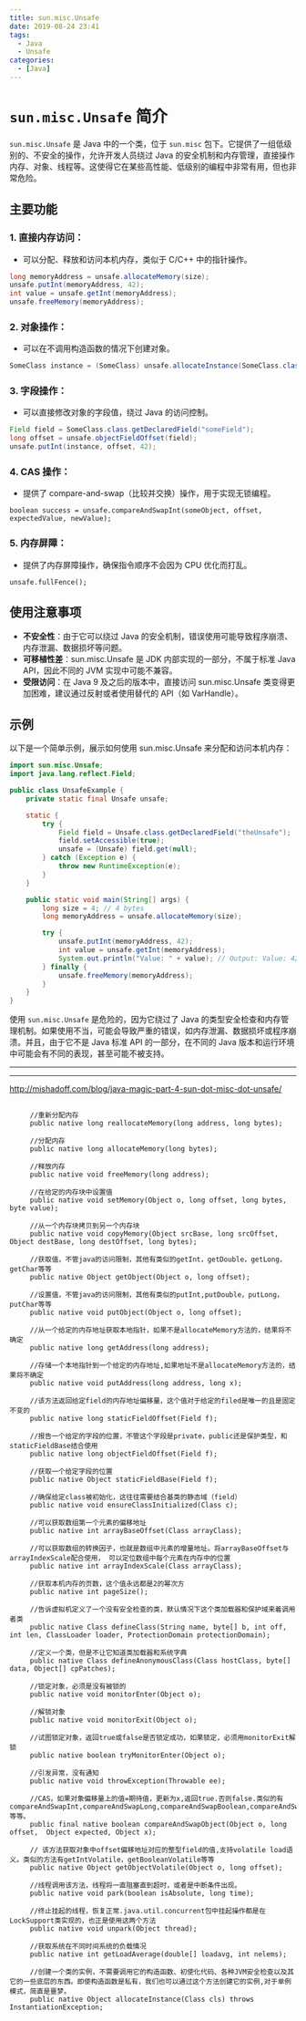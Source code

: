 ```yaml
---
title: sun.misc.Unsafe
date: 2019-08-24 23:41
tags: 
  - Java
  - Unsafe
categories:
  - [Java]
---
```




# `sun.misc.Unsafe` 简介

`sun.misc.Unsafe` 是 Java 中的一个类，位于 `sun.misc` 包下。它提供了一组低级别的、不安全的操作，允许开发人员绕过 Java 的安全机制和内存管理，直接操作内存、对象、线程等。这使得它在某些高性能、低级别的编程中非常有用，但也非常危险。

## 主要功能

### 1. 直接内存访问：
- 可以分配、释放和访问本机内存，类似于 C/C++ 中的指针操作。
```java
long memoryAddress = unsafe.allocateMemory(size);
unsafe.putInt(memoryAddress, 42);
int value = unsafe.getInt(memoryAddress);
unsafe.freeMemory(memoryAddress);
```

### 2. 对象操作：
- 可以在不调用构造函数的情况下创建对象。
```java
SomeClass instance = (SomeClass) unsafe.allocateInstance(SomeClass.class);

```

### 3. 字段操作：
- 可以直接修改对象的字段值，绕过 Java 的访问控制。
```java
Field field = SomeClass.class.getDeclaredField("someField");
long offset = unsafe.objectFieldOffset(field);
unsafe.putInt(instance, offset, 42);

```
### 4. CAS 操作：
- 提供了 compare-and-swap（比较并交换）操作，用于实现无锁编程。
```
boolean success = unsafe.compareAndSwapInt(someObject, offset, expectedValue, newValue);

```
### 5. 内存屏障：
- 提供了内存屏障操作，确保指令顺序不会因为 CPU 优化而打乱。
```
unsafe.fullFence();

```

## 使用注意事项

- **不安全性**：由于它可以绕过 Java 的安全机制，错误使用可能导致程序崩溃、内存泄漏、数据损坏等问题。
- **可移植性差**：sun.misc.Unsafe 是 JDK 内部实现的一部分，不属于标准 Java API，因此不同的 JVM 实现中可能不兼容。
- **受限访问**：在 Java 9 及之后的版本中，直接访问 sun.misc.Unsafe 类变得更加困难，建议通过反射或者使用替代的 API（如 VarHandle）。


## 示例
以下是一个简单示例，展示如何使用 sun.misc.Unsafe 来分配和访问本机内存：

```java
import sun.misc.Unsafe;
import java.lang.reflect.Field;

public class UnsafeExample {
    private static final Unsafe unsafe;

    static {
        try {
            Field field = Unsafe.class.getDeclaredField("theUnsafe");
            field.setAccessible(true);
            unsafe = (Unsafe) field.get(null);
        } catch (Exception e) {
            throw new RuntimeException(e);
        }
    }

    public static void main(String[] args) {
        long size = 4; // 4 bytes
        long memoryAddress = unsafe.allocateMemory(size);

        try {
            unsafe.putInt(memoryAddress, 42);
            int value = unsafe.getInt(memoryAddress);
            System.out.println("Value: " + value); // Output: Value: 42
        } finally {
            unsafe.freeMemory(memoryAddress);
        }
    }
}


```


使用 `sun.misc.Unsafe` 是危险的，因为它绕过了 Java 的类型安全检查和内存管理机制。如果使用不当，可能会导致严重的错误，如内存泄漏、数据损坏或程序崩溃。并且，由于它不是 Java 标准 API 的一部分，在不同的 Java 版本和运行环境中可能会有不同的表现，甚至可能不被支持。


---

---

http://mishadoff.com/blog/java-magic-part-4-sun-dot-misc-dot-unsafe/

```

     //重新分配内存
     public native long reallocateMemory(long address, long bytes);  
       
     //分配内存  
     public native long allocateMemory(long bytes);  
       
     //释放内存  
     public native void freeMemory(long address);  
       
     //在给定的内存块中设置值  
     public native void setMemory(Object o, long offset, long bytes, byte value);  
       
     //从一个内存块拷贝到另一个内存块  
     public native void copyMemory(Object srcBase, long srcOffset, Object destBase, long destOffset, long bytes);  
       
     //获取值，不管java的访问限制，其他有类似的getInt，getDouble，getLong，getChar等等  
     public native Object getObject(Object o, long offset);  
       
     //设置值，不管java的访问限制，其他有类似的putInt,putDouble，putLong，putChar等等  
     public native void putObject(Object o, long offset);  
       
     //从一个给定的内存地址获取本地指针，如果不是allocateMemory方法的，结果将不确定  
     public native long getAddress(long address);  
       
     //存储一个本地指针到一个给定的内存地址,如果地址不是allocateMemory方法的，结果将不确定  
     public native void putAddress(long address, long x);  
       
     //该方法返回给定field的内存地址偏移量，这个值对于给定的filed是唯一的且是固定不变的  
     public native long staticFieldOffset(Field f);  
       
     //报告一个给定的字段的位置，不管这个字段是private，public还是保护类型，和staticFieldBase结合使用  
     public native long objectFieldOffset(Field f);  
       
     //获取一个给定字段的位置  
     public native Object staticFieldBase(Field f);  
       
     //确保给定class被初始化，这往往需要结合基类的静态域（field）  
     public native void ensureClassInitialized(Class c);  
       
     //可以获取数组第一个元素的偏移地址  
     public native int arrayBaseOffset(Class arrayClass);  
       
     //可以获取数组的转换因子，也就是数组中元素的增量地址。将arrayBaseOffset与arrayIndexScale配合使用， 可以定位数组中每个元素在内存中的位置  
     public native int arrayIndexScale(Class arrayClass);  
       
     //获取本机内存的页数，这个值永远都是2的幂次方  
     public native int pageSize();  
       
     //告诉虚拟机定义了一个没有安全检查的类，默认情况下这个类加载器和保护域来着调用者类  
     public native Class defineClass(String name, byte[] b, int off, int len, ClassLoader loader, ProtectionDomain protectionDomain);  
       
     //定义一个类，但是不让它知道类加载器和系统字典  
     public native Class defineAnonymousClass(Class hostClass, byte[] data, Object[] cpPatches);  
       
     //锁定对象，必须是没有被锁的
     public native void monitorEnter(Object o);  
       
     //解锁对象  
     public native void monitorExit(Object o);  
       
     //试图锁定对象，返回true或false是否锁定成功，如果锁定，必须用monitorExit解锁  
     public native boolean tryMonitorEnter(Object o);  
       
     //引发异常，没有通知  
     public native void throwException(Throwable ee);  
       
     //CAS，如果对象偏移量上的值=期待值，更新为x,返回true.否则false.类似的有compareAndSwapInt,compareAndSwapLong,compareAndSwapBoolean,compareAndSwapChar等等。  
     public final native boolean compareAndSwapObject(Object o, long offset,  Object expected, Object x);  
       
     // 该方法获取对象中offset偏移地址对应的整型field的值,支持volatile load语义。类似的方法有getIntVolatile，getBooleanVolatile等等  
     public native Object getObjectVolatile(Object o, long offset);   
       
     //线程调用该方法，线程将一直阻塞直到超时，或者是中断条件出现。  
     public native void park(boolean isAbsolute, long time);  
       
     //终止挂起的线程，恢复正常.java.util.concurrent包中挂起操作都是在LockSupport类实现的，也正是使用这两个方法
     public native void unpark(Object thread);  
       
     //获取系统在不同时间系统的负载情况  
     public native int getLoadAverage(double[] loadavg, int nelems);  
       
     //创建一个类的实例，不需要调用它的构造函数、初使化代码、各种JVM安全检查以及其它的一些底层的东西。即使构造函数是私有，我们也可以通过这个方法创建它的实例,对于单例模式，简直是噩梦。 
     public native Object allocateInstance(Class cls) throws InstantiationException;  
```